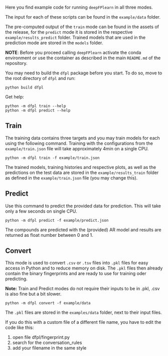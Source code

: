 Here you find example code for running `deepFPlearn` in all three modes.

The input for each of these scripts can be found in the `example/data` folder.

The pre-computed output of the `train` mode can be found in the assets of the release, for the `predict` mode it is 
stored in the respective `example/results_predict` folder.
Trained models that are used in the prediction mode are stored in the `models` folder.

**NOTE**: Before you proceed calling `deepFPlearn` activate the conda environment or use the container as described in the main `README.md` of the repository.

You may need to build the `dfpl` package before you start.
To do so, move to the root directory of `dfpl` and run:
```
python build dfpl
```
Get help:
```
python -m dfpl train --help
python -m dfpl predict --help
```

## Train

The training data contains three targets and you may train models for each using the following command.
Training with the configurations from the `example/train.json` file will take approximately 4min on a single CPU.
```
python -m dfpl train -f example/train.json
```
The trained models, training histories and respective plots, as well as the predictions on the test data are stored in the `example/results_train` folder as defined in the `example/train.json` file (you may change this).


## Predict

Use this command to predict the provided data for prediction.
This will take only a few seconds on single CPU.
```
python -m dfpl predict -f example/predict.json
```
The compounds are predicted with the (provided) AR model and results are returned as float number between 0 and 1.

## Convert

This mode is used to convert `.csv` or `.tsv` files into `.pkl` files for easy access in Python and to reduce memory on disk.
The `.pkl` files then already contain the binary fingerprints and are ready to use for training oder predicting.

**Note:** Train and Predict modes do not require their inputs to be in .pkl, .csv is also fine but a bit slower.

```
python -m dfpl convert -f example/data
```
The `.pkl` files are stored in the `examples/data` folder, next to their input files.

If you do this with a custom file of a different file name, you have to edit the code like this:

1. open file dfpl/fingerprint.py
2. search for the conversation_rules
3. add your filename in the same style
